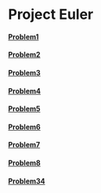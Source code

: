 # Project Euler
#### [Problem1](https://projecteuler.net/problem=1)
#### [Problem2](https://projecteuler.net/problem=2)
#### [Problem3](https://projecteuler.net/problem=3)
#### [Problem4](https://projecteuler.net/problem=4)
#### [Problem5](https://projecteuler.net/problem=5)
#### [Problem6](https://projecteuler.net/problem=6)
#### [Problem7](https://projecteuler.net/problem=7)
#### [Problem8](https://projecteuler.net/problem=8)
#### [Problem34](https://projecteuler.net/problem=34) 
